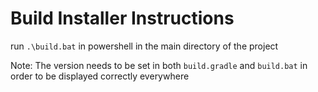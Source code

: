 <h1>Build Installer Instructions</h1>

run ```.\build.bat``` in powershell in the main directory of the project

Note: The version needs to be set in both ```build.gradle``` and ```build.bat``` in order to be displayed correctly everywhere
